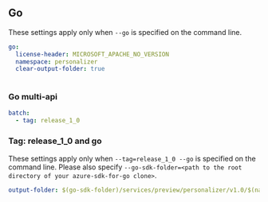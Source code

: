 ## Go

These settings apply only when `--go` is specified on the command line.

```yaml $(go)
go:
  license-header: MICROSOFT_APACHE_NO_VERSION
  namespace: personalizer
  clear-output-folder: true
  
```

### Go multi-api

```yaml $(go) && $(multiapi)
batch:
  - tag: release_1_0

```
### Tag: release_1_0 and go

These settings apply only when `--tag=release_1_0 --go` is specified on the command line.
Please also specify `--go-sdk-folder=<path to the root directory of your azure-sdk-for-go clone>`.

```yaml $(tag) == 'release_1_0' && $(go)
output-folder: $(go-sdk-folder)/services/preview/personalizer/v1.0/$(namespace)
```
